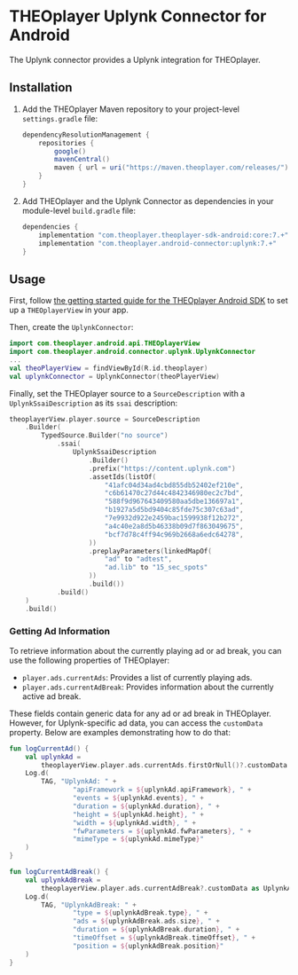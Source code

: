 # THEOplayer Uplynk Connector for Android

The Uplynk connector provides a Uplynk integration for THEOplayer.

## Installation

1. Add the THEOplayer Maven repository to your project-level `settings.gradle` file:
   ```groovy
   dependencyResolutionManagement {
       repositories {
           google()
           mavenCentral()
           maven { url = uri("https://maven.theoplayer.com/releases/") }
       }
   }
   ```
2. Add THEOplayer and the Uplynk Connector as dependencies in your module-level `build.gradle` file:
   ```groovy
   dependencies {
       implementation "com.theoplayer.theoplayer-sdk-android:core:7.+"
       implementation "com.theoplayer.android-connector:uplynk:7.+"
   }
   ```

## Usage

First, follow [the getting started guide for the THEOplayer Android SDK][android-getting-started]
to set up a `THEOplayerView` in your app.

Then, create the `UplynkConnector`:

```kotlin
import com.theoplayer.android.api.THEOplayerView
import com.theoplayer.android.connector.uplynk.UplynkConnector
...
val theoPlayerView = findViewById(R.id.theoplayer)
val uplynkConnector = UplynkConnector(theoPlayerView)
```

Finally, set the THEOplayer source to a `SourceDescription` with a `UplynkSsaiDescription` as its `ssai` description:
```kotlin
theoplayerView.player.source = SourceDescription
    .Builder(
        TypedSource.Builder("no source")
            .ssai(
                UplynkSsaiDescription
                    .Builder()
                    .prefix("https://content.uplynk.com")
                    .assetIds(listOf(
                        "41afc04d34ad4cbd855db52402ef210e",
                        "c6b61470c27d44c4842346980ec2c7bd",
                        "588f9d967643409580aa5dbe136697a1",
                        "b1927a5d5bd9404c85fde75c307c63ad",
                        "7e9932d922e2459bac1599938f12b272",
                        "a4c40e2a8d5b46338b09d7f863049675",
                        "bcf7d78c4ff94c969b2668a6edc64278",
                    ))
                    .preplayParameters(linkedMapOf(
                        "ad" to "adtest",
                        "ad.lib" to "15_sec_spots"
                    ))
                    .build())
            .build()
    )
    .build()
```

### Getting Ad Information

To retrieve information about the currently playing ad or ad break, you can use the following properties of THEOplayer:

 - `player.ads.currentAds`: Provides a list of currently playing ads.
 - `player.ads.currentAdBreak`: Provides information about the currently active ad break.

These fields contain generic data for any ad or ad break in THEOplayer. 
However, for Uplynk-specific ad data, you can access the `customData` property. 
Below are examples demonstrating how to do that:

```kotlin
fun logCurrentAd() {
    val uplynkAd =
        theoplayerView.player.ads.currentAds.firstOrNull()?.customData as UplynkAd? ?: return
    Log.d(
        TAG, "UplynkAd: " +
                "apiFramework = ${uplynkAd.apiFramework}, " +
                "events = ${uplynkAd.events}, " +
                "duration = ${uplynkAd.duration}, " +
                "height = ${uplynkAd.height}, " +
                "width = ${uplynkAd.width}, " +
                "fwParameters = ${uplynkAd.fwParameters}, " +
                "mimeType = ${uplynkAd.mimeType}"
    )
}

fun logCurrentAdBreak() {
    val uplynkAdBreak =
        theoplayerView.player.ads.currentAdBreak?.customData as UplynkAdBreak? ?: return
    Log.d(
        TAG, "UplynkAdBreak: " +
                "type = ${uplynkAdBreak.type}, " +
                "ads = ${uplynkAdBreak.ads.size}, " +
                "duration = ${uplynkAdBreak.duration}, " +
                "timeOffset = ${uplynkAdBreak.timeOffset}, " +
                "position = ${uplynkAdBreak.position}"
    )
}
```

[uplynk-documentation]: https://docs.edgecast.com/video/#Setup/Setup-Overview.htm
[android-getting-started]: https://www.theoplayer.com/docs/theoplayer/getting-started/sdks/android/getting-started/